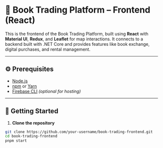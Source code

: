 # 📘 Book Trading Platform – Frontend (React)

This is the frontend of the Book Trading Platform, built using **React** with **Material UI**, **Redux**, and **Leaflet** for map interactions. It connects to a backend built with .NET Core and provides features like book exchange, digital purchases, and rental management.

---

## ⚙️ Prerequisites

- [Node.js](https://nodejs.org/en/)
- [npm](https://www.npmjs.com/) or [Yarn](https://yarnpkg.com/)
- [Firebase CLI](https://firebase.google.com/docs/cli) *(optional for hosting)*

---

## 🚀 Getting Started

1. **Clone the repository**  
```bash
git clone https://github.com/your-username/book-trading-frontend.git
cd book-trading-frontend
pnpm start